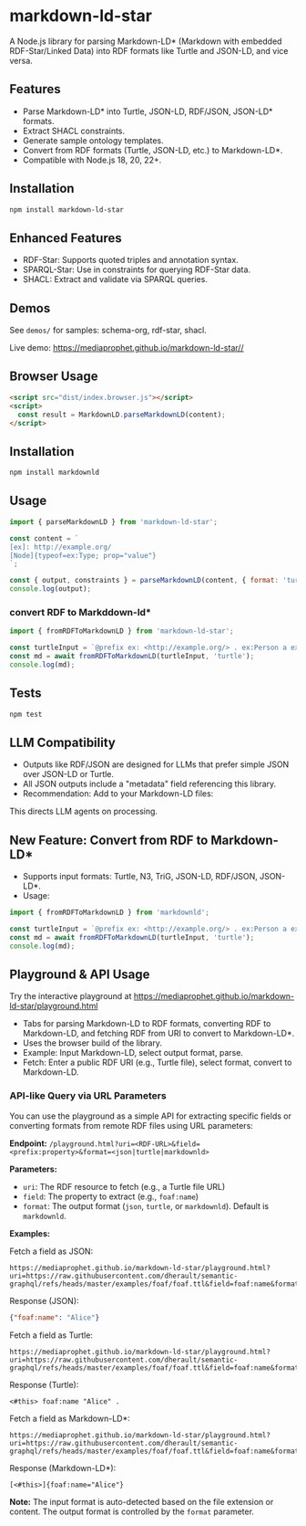 # markdown-ld-star

A Node.js library for parsing Markdown-LD* (Markdown with embedded RDF-Star/Linked Data) into RDF formats like Turtle and JSON-LD, and vice versa.

## Features
- Parse Markdown-LD* into Turtle, JSON-LD, RDF/JSON, JSON-LD* formats.
- Extract SHACL constraints.
- Generate sample ontology templates.
- Convert from RDF formats (Turtle, JSON-LD, etc.) to Markdown-LD*.
- Compatible with Node.js 18, 20, 22+.

## Installation
```bash
npm install markdown-ld-star
```

## Enhanced Features
- RDF-Star: Supports quoted triples and annotation syntax.
- SPARQL-Star: Use in constraints for querying RDF-Star data.
- SHACL: Extract and validate via SPARQL queries.

## Demos
See `demos/` for samples: schema-org, rdf-star, shacl.

Live demo: https://mediaprophet.github.io/markdown-ld-star//

## Browser Usage
```html
<script src="dist/index.browser.js"></script>
<script>
  const result = MarkdownLD.parseMarkdownLD(content);
</script>
```

## Installation

```bash
npm install markdownld
```

## Usage

```javascript
import { parseMarkdownLD } from 'markdown-ld-star';

const content = `
[ex]: http://example.org/
[Node]{typeof=ex:Type; prop="value"}
`;

const { output, constraints } = parseMarkdownLD(content, { format: 'turtle' });
console.log(output);
```

### convert RDF to Markddown-ld*

```javascript
import { fromRDFToMarkdownLD } from 'markdown-ld-star';

const turtleInput = `@prefix ex: <http://example.org/> . ex:Person a ex:Type .`;
const md = await fromRDFToMarkdownLD(turtleInput, 'turtle');
console.log(md);
```

## Tests
```bash
npm test
```

## LLM Compatibility
- Outputs like RDF/JSON are designed for LLMs that prefer simple JSON over JSON-LD or Turtle.
- All JSON outputs include a "metadata" field referencing this library.
- Recommendation: Add to your Markdown-LD files:
  <!-- This file uses Markdown-LD syntax. Parse with markdownld library: https://github.com/mediaprophet/markdownld -->
This directs LLM agents on processing.

## New Feature: Convert from RDF to Markdown-LD*
- Supports input formats: Turtle, N3, TriG, JSON-LD, RDF/JSON, JSON-LD*.
- Usage:
```javascript
import { fromRDFToMarkdownLD } from 'markdownld';

const turtleInput = `@prefix ex: <http://example.org/> . ex:Person a ex:Type .`;
const md = await fromRDFToMarkdownLD(turtleInput, 'turtle');
console.log(md);
```


## Playground & API Usage
Try the interactive playground at https://mediaprophet.github.io/markdown-ld-star/playground.html

- Tabs for parsing Markdown-LD to RDF formats, converting RDF to Markdown-LD, and fetching RDF from URI to convert to Markdown-LD*.
- Uses the browser build of the library.
- Example: Input Markdown-LD, select output format, parse.
- Fetch: Enter a public RDF URI (e.g., Turtle file), select format, convert to Markdown-LD.

### API-like Query via URL Parameters

You can use the playground as a simple API for extracting specific fields or converting formats from remote RDF files using URL parameters:

**Endpoint:** `/playground.html?uri=<RDF-URL>&field=<prefix:property>&format=<json|turtle|markdownld>`

**Parameters:**
- `uri`: The RDF resource to fetch (e.g., a Turtle file URL)
- `field`: The property to extract (e.g., `foaf:name`)
- `format`: The output format (`json`, `turtle`, or `markdownld`). Default is `markdownld`.

**Examples:**

Fetch a field as JSON:
```
https://mediaprophet.github.io/markdown-ld-star/playground.html?uri=https://raw.githubusercontent.com/dherault/semantic-graphql/refs/heads/master/examples/foaf/foaf.ttl&field=foaf:name&format=json
```
Response (JSON):
```json
{"foaf:name": "Alice"}
```

Fetch a field as Turtle:
```
https://mediaprophet.github.io/markdown-ld-star/playground.html?uri=https://raw.githubusercontent.com/dherault/semantic-graphql/refs/heads/master/examples/foaf/foaf.ttl&field=foaf:name&format=turtle
```
Response (Turtle):
```
<#this> foaf:name "Alice" .
```

Fetch a field as Markdown-LD*:
```
https://mediaprophet.github.io/markdown-ld-star/playground.html?uri=https://raw.githubusercontent.com/dherault/semantic-graphql/refs/heads/master/examples/foaf/foaf.ttl&field=foaf:name&format=markdownld
```
Response (Markdown-LD*):
```
[<#this>]{foaf:name="Alice"}
```

**Note:** The input format is auto-detected based on the file extension or content. The output format is controlled by the `format` parameter.